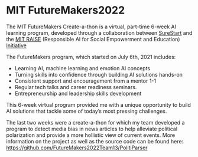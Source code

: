 # MIT FutureMakers2022

The MIT FutureMakers Create-a-thon is a virtual, part-time 6-week AI learning program, developed through a collaboration between [SureStart](https://mysurestart.com/) and the [MIT RAISE](https://raise.mit.edu/) (Responsible AI for Social Empowerment and Education) [Initiative](https://raise.mit.edu/) 

The FutureMakers program, which started on July 6th, 2021 includes:

- Learning AI, machine learning and emotion AI concepts
- Turning skills into confidence through building AI solutions hands-on
- Consistent support and encouragement from a mentor 1-1
- Regular tech talks and career readiness seminars.
- Entrepreneurship and leadership skills development

This 6-week virtual program provided me with a unique opportunity to build AI solutions that tackle some of today’s most pressing challenges.

The last two weeks were a create-a-thon for which my team developed a program to detect media bias in news articles to help alleviate political polarization and provide a more hollistic view of current events. More information on the project as well as the source code can be found here: https://github.com/FutureMakers2022Team13/PolitiParser

